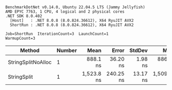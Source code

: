 ```

BenchmarkDotNet v0.14.0, Ubuntu 22.04.5 LTS (Jammy Jellyfish)
AMD EPYC 7763, 1 CPU, 4 logical and 2 physical cores
.NET SDK 8.0.402
  [Host]   : .NET 8.0.8 (8.0.824.36612), X64 RyuJIT AVX2
  ShortRun : .NET 8.0.8 (8.0.824.36612), X64 RyuJIT AVX2

Job=ShortRun  IterationCount=3  LaunchCount=1  
WarmupCount=3  

```
| Method             | Number | Mean       | Error     | StdDev   | Min        | Max        | Gen0   | Allocated |
|------------------- |------- |-----------:|----------:|---------:|-----------:|-----------:|-------:|----------:|
| StringSplitNoAlloc | 1      |   888.1 ns |  36.20 ns |  1.98 ns |   886.2 ns |   890.1 ns |      - |         - |
| StringSplit        | 1      | 1,523.8 ns | 240.25 ns | 13.17 ns | 1,509.3 ns | 1,535.1 ns | 0.0381 |    3208 B |
